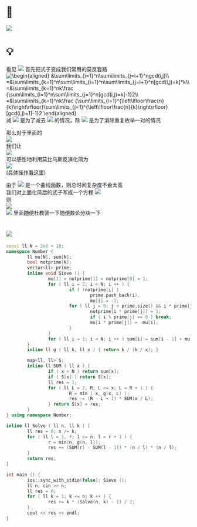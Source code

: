 # 🔗
<a href="https://www.luogu.com.cn/problem/P1390"><img src="https://img-blog.csdnimg.cn/f8b3a5c1702d452782bef71a82097d2b.png"></a>

# 💡

看见 <img src="https://math.azureedge.net/$$/gcd"/> 首先把式子变成我们常用的莫反套路  
<img src="https://latex.codecogs.com/svg.image?\begin{aligned}&space;&space;&space;&space;&space;&space;&space;&space;&\sum\limits_{i=1}^n\sum\limits_{j=i&plus;1}^ngcd(i,j)\\&space;&space;&space;&space;&space;&space;&space;=&\sum\limits_{k=1}^n\sum\limits_{i=1}^n\sum\limits_{j=i&plus;1}^n[gcd(i,j)=k]*k\\&space;&space;&space;&space;&space;&space;&space;&space;=&\sum\limits_{k=1}^nk\frac&space;{\sum\limits_{i=1}^n\sum\limits_{j=1}^n[gcd(i,j)=k]-1}2\\&space;&space;&space;&space;&space;&space;&space;&space;=&\sum\limits_{k=1}^nk\frac&space;{\sum\limits_{i=1}^{\left\lfloor\frac{n}{k}\right\rfloor}\sum\limits_{j=1}^{\left\lfloor\frac{n}{k}\right\rfloor}[gcd(i,j)=1]-1}2&space;&space;&space;&space;&space;&space;&space;&space;\end{aligned}" title="\begin{aligned} &\sum\limits_{i=1}^n\sum\limits_{j=i+1}^ngcd(i,j)\\ =&\sum\limits_{k=1}^n\sum\limits_{i=1}^n\sum\limits_{j=i+1}^n[gcd(i,j)=k]*k\\ =&\sum\limits_{k=1}^nk\frac {\sum\limits_{i=1}^n\sum\limits_{j=1}^n[gcd(i,j)=k]-1}2\\ =&\sum\limits_{k=1}^nk\frac {\sum\limits_{i=1}^{\left\lfloor\frac{n}{k}\right\rfloor}\sum\limits_{j=1}^{\left\lfloor\frac{n}{k}\right\rfloor}[gcd(i,j)=1]-1}2 \end{aligned}" />  
减 <img src="https://math.azureedge.net/$$/1"> 是为了减去 <img src="https://math.azureedge.net/$$/i=j=1"> 的情况，除 <img src="https://math.azureedge.net/$$/2"> 是为了消除重复枚举一对的情况  
  
那么对于里面的  
<img src="https://math.azureedge.net/$$/\sum\limits_{i=1}^{\left\lfloor\frac{n}{k}\right\rfloor}\sum\limits_{j=1}^{\left\lfloor\frac{n}{k}\right\rfloor}[gcd(i,j)=1]">  
我们让  
<img src="https://math.azureedge.net/$$/n'=\left\lfloor\frac{n}{k}\right\rfloor">  
可以感性地利用莫比乌斯反演化简为  
<img src="https://math.azureedge.net/$$/\sum\limits_{d=1}^{n'}\mu(d)\left \lfloor \frac {n'}d \right \rfloor \left \lfloor \frac {n'}d \right \rfloor">  
<a href="https://github.com/Chivas-Regal/ACM/blob/main/Code/%E6%95%B0%E5%AD%A6/%E8%8E%AB%E6%AF%94%E4%B9%8C%E6%96%AF%E5%8F%8D%E6%BC%94/%E4%BB%AA%E4%BB%97%E9%98%9F.md">(具体操作看这里)</a>  

由于 <img src="https://math.azureedge.net/$$/n'k=n"> 是一个曲线函数，则总时间复杂度不会太高  
我们对上面化简后的式子写成一个方程 <img src="https://math.azureedge.net/$$/Solve()">   
则   
<img src="https://math.azureedge.net/$$/res = \sum\limits_{k=1}^nk\frac{Solve()-1}{2}">  
<img src="https://math.azureedge.net/$$/Solve()"> 里面随便杜教筛一下随便数论分块一下  

# <img src="https://img-blog.csdnimg.cn/20210713144601841.png" >
```cpp
const ll N = 2e6 + 10;
namespace Number {
        ll mu[N], sum[N];
        bool notprime[N];
        vector<ll> prime;
        inline void Sieve () {
                mu[1] = notprime[1] = notprime[0] = 1;
                for ( ll i = 2; i < N; i ++ ) {
                        if ( !notprime[i] ) 
                                prime.push_back(i),
                                mu[i] = -1;
                        for ( ll j = 0; j < prime.size() && i * prime[j] < N; j ++ ) {
                                notprime[i * prime[j]] = 1;
                                if ( i % prime[j] == 0 ) break;
                                mu[i * prime[j]] = -mu[i];
                        }
                }
                for ( ll i = 1; i < N; i ++ ) sum[i] = sum[i - 1] + mu[i]; 
        }
        inline ll g ( ll k, ll x ) { return k / (k / x); }

        map<ll, ll> S;
        inline ll SUM ( ll x ) {
                if ( x < N ) return sum[x];
                if ( S[x] ) return S[x];
                ll res = 1;
                for ( ll L = 2, R; L <= x; L = R + 1 ) {
                        R = min ( x, g(x, L) );
                        res -= (R - L + 1) * SUM(x / L);
                } return S[x] = res;
        }
} using namespace Number;

inline ll Solve ( ll n, ll k ) {
        ll res = 0; n /= k;
        for ( ll l = 1, r; l <= n; l = r + 1 ) {
                r = min(n, g(n, l));
                res += (SUM(r) - SUM(l - 1)) * (n / l) * (n / l);
        }
        return res;
}

int main () {
        ios::sync_with_stdio(false); Sieve ();
        ll n; cin >> n;
        ll res = 0;
        for ( ll k = 1; k <= n; k ++ ) {
                res += k * (Solve(n, k) - 1) / 2;
        }
        cout << res << endl;
}
```
